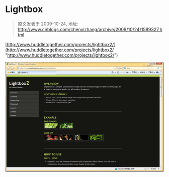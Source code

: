 # Lightbox 
> 原文发表于 2009-10-24, 地址: http://www.cnblogs.com/chenxizhang/archive/2009/10/24/1589327.html 


[http://www.huddletogether.com/projects/lightbox2/](http://www.huddletogether.com/projects/lightbox2/ "http://www.huddletogether.com/projects/lightbox2/")

 [![image](./images/1589327-image_thumb.png "image")](http://images.cnblogs.com/cnblogs_com/chenxizhang/WindowsLiveWriter/Lightbox_13F65/image_2.png)

